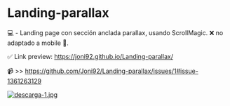 # Landing-parallax
💻 - Landing page con sección anclada parallax, usando ScrollMagic.
❌ no adaptado a mobile 📵.

✅ Link preview: https://joni92.github.io/Landing-parallax/

📹 >> https://github.com/Joni92/Landing-parallax/issues/1#issue-1361263129

[![descarga-1.jpg](https://i.postimg.cc/Hk2ftqtf/descarga-1.jpg)](https://postimg.cc/XrrHjDm8)
